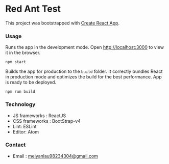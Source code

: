 # Red Ant Test

This project was bootstrapped with [Create React App](https://github.com/facebookincubator/create-react-app).

### Usage

Runs the app in the development mode. Open [http://localhost:3000](http://localhost:3000) to view it in the browser.

    npm start

Builds the app for production to the `build` folder. It correctly bundles React in production mode and optimizes the build for the best performance. App is ready to be deployed.

    npm run build

### Technology

* JS frameworks : ReactJS
* CSS frameworks : BootStrap-v4
* Lint: ESLint
* Editor: Atom

### Contact

* Email : meiyanlau98234304@gmail.com
